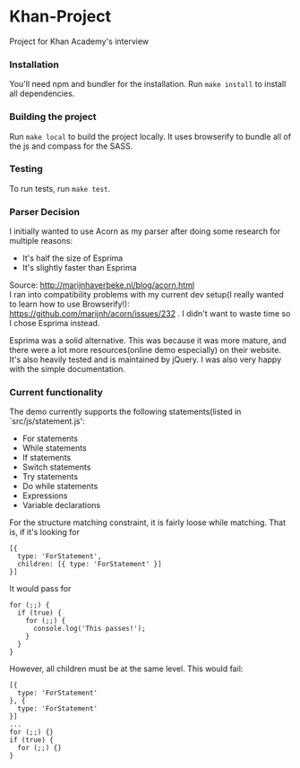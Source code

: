 # Khan-Project
Project for Khan Academy's interview

### Installation

You'll need npm and bundler for the installation. Run
`make install`
to install all dependencies.

### Building the project

Run `make local` to build the project locally.
It uses browserify to bundle all of the js and compass for the SASS.

### Testing

To run tests, run `make test`.

### Parser Decision

I initially wanted to use Acorn as my parser after doing some research for multiple reasons:
- It's half the size of Esprima
- It's slightly faster than Esprima

Source: http://marijnhaverbeke.nl/blog/acorn.html  
I ran into compatibility problems with my current dev setup(I really wanted to learn how to use Browserify!): https://github.com/marijnh/acorn/issues/232 . I didn't want to waste time so I chose Esprima instead.

Esprima was a solid alternative. This was because it was more mature, and there were a lot more resources(online demo especially) on their website. It's also heavily tested and is maintained by jQuery. I was also very happy with the simple documentation.


### Current functionality


The demo currently supports the following statements(listed in `src/js/statement.js':
- For statements
- While statements
- If statements
- Switch statements
- Try statements
- Do while statements
- Expressions
- Variable declarations

For the structure matching constraint, it is fairly loose while matching. That is, if it's looking for
```
[{ 
  type: 'ForStatement', 
  children: [{ type: 'ForStatement' }] 
}]
```
It would pass for 
```
for (;;) {
  if (true) {
    for (;;) {
      console.log('This passes!');
    }
  }
}
```
However, all children must be at the same level. This would fail:
```
[{
  type: 'ForStatement'
}, {
  type: 'ForStatement'
}]
...
for (;;) {}
if (true) {
  for (;;) {}
}
```
